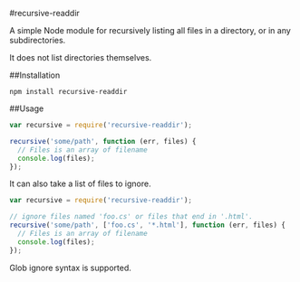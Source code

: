 #recursive-readdir

A simple Node module for recursively listing all files in a directory,
or in any subdirectories.

It does not list directories themselves.

##Installation

    npm install recursive-readdir

##Usage


```javascript
var recursive = require('recursive-readdir');

recursive('some/path', function (err, files) {
  // Files is an array of filename
  console.log(files);
});
```

It can also take a list of files to ignore.

```javascript
var recursive = require('recursive-readdir');

// ignore files named 'foo.cs' or files that end in '.html'.
recursive('some/path', ['foo.cs', '*.html'], function (err, files) {
  // Files is an array of filename
  console.log(files);
});
```

Glob ignore syntax is supported.
